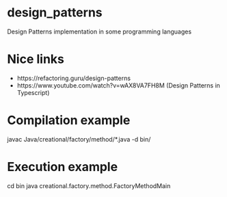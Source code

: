 # design_patterns
Design Patterns implementation in some programming languages

# Nice links
<ul>
  <li>https://refactoring.guru/design-patterns</li>
  <li>https://www.youtube.com/watch?v=wAX8VA7FH8M (Design Patterns in Typescript)</li>
</ul>

# Compilation example
javac Java/creational/factory/method/*.java -d bin/

# Execution example
cd bin
java creational.factory.method.FactoryMethodMain
